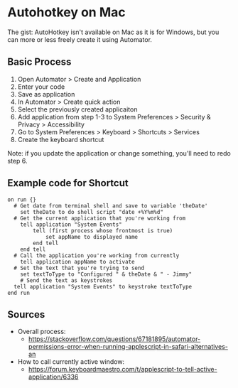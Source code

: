 # Autohotkey on Mac

The gist: AutoHotkey isn't available on Mac as it is for Windows, but you can more or less freely create it using Automator.

## Basic Process

1. Open Automator > Create and Application
2. Enter your code
3. Save as application
4. In Automator > Create quick action 
5. Select the previously created applicaiton
6. Add application from step 1-3 to System Preferences > Security & Privacy > Accessibility
7. Go to System Preferences > Keyboard > Shortcuts > Services
8. Create the keyboard shortcut

Note: if you update the application or change something, you'll need to redo step 6.

## Example code for Shortcut

```
on run {}
  # Get date from terminal shell and save to variable 'theDate'
	set theDate to do shell script "date +%Y%m%d"
  # Get the current application that you're working from
	tell application "System Events"
		tell (first process whose frontmost is true)
			set appName to displayed name
		end tell
	end tell
  # Call the application you're working from currently
	tell application appName to activate
  # Set the text that you're trying to send
	set textToType to "Configured " & theDate & " - Jimmy"
	# Send the text as keystrokes
  tell application "System Events" to keystroke textToType
end run
```

## Sources

- Overall process:
  - https://stackoverflow.com/questions/67181895/automator-permissions-error-when-running-applescript-in-safari-alternatives-an
- How to call currently active window:
  - https://forum.keyboardmaestro.com/t/applescript-to-tell-active-application/6336
